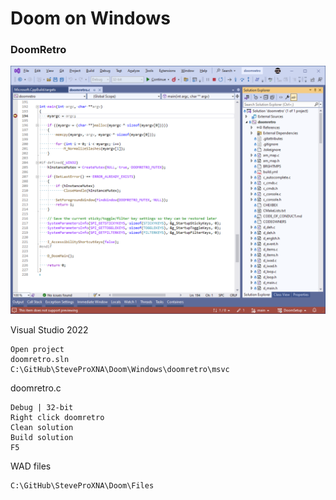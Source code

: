 # Doom on Windows
### DoomRetro

![DoomRetro](https://github.com/SteveProXNA/DoomCodeWalkThru/blob/main/Images/VS2022Debug.png)

Visual Studio 2022
```
Open project
doomretro.sln
C:\GitHub\SteveProXNA\Doom\Windows\doomretro\msvc
```
doomretro.c
```
Debug | 32-bit
Right click doomretro
Clean solution
Build solution
F5
```
WAD files
```
C:\GitHub\SteveProXNA\Doom\Files
```
